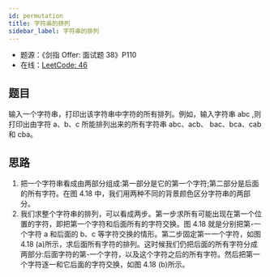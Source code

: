 ```yaml
---
id: permutation
title: 字符串的排列
sidebar_label: 字符串的排列
---
```


- 题源：《剑指 Offer: 面试题 38》P110
- 在线：[LeetCode: 46](https://leetcode-cn.com/problems/permutations/)

## 题目

输入一个字符串，打印出该字符串中字符的所有排列。例如，输入字符串 abc ,则打印出由字符 a、b、c 所能排列出来的所有字符串 abc、acb、 bac、bca、cab 和 cba。

## 思路

1. 把一个字符串看成由两部分组成:第一部分是它的第一个字符;第二部分是后面的所有字符。在图 4.18 中，我们用两种不同的背景颜色区分字符串的两部分。
2. 我们求整个字符串的排列，可以看成两步。第一步求所有可能出现在第一个位置的字符，即把第一个字符和后面所有的字符交换。图 4.18 就是分别把第-一个字符 a 和后面的 b、c 等字符交换的情形。第二步固定第一一个字符，如图 4.18 (a)所示，求后面所有字符的排列。这时候我们仍把后面的所有字符分成两部分:后面字符的第-一个字符，以及这个字符之后的所有字符。然后把第一个字符逐一和它后面的字符交换，如图 4.18 (b)所示。
